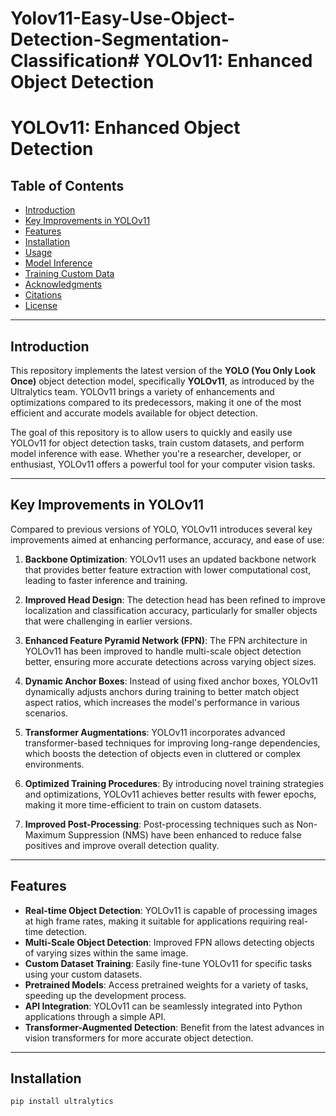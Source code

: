 # Yolov11-Easy-Use-Object-Detection-Segmentation-Classification# YOLOv11: Enhanced Object Detection

# YOLOv11: Enhanced Object Detection

## Table of Contents

- [Introduction](#introduction)
- [Key Improvements in YOLOv11](#key-improvements-in-yolov11)
- [Features](#features)
- [Installation](#installation)
- [Usage](#usage)
- [Model Inference](#model-inference)
- [Training Custom Data](#training-custom-data)
- [Acknowledgments](#acknowledgments)
- [Citations](#citations)
- [License](#license)

---

## Introduction

This repository implements the latest version of the **YOLO (You Only Look Once)** object detection model, specifically **YOLOv11**, as introduced by the Ultralytics team. YOLOv11 brings a variety of enhancements and optimizations compared to its predecessors, making it one of the most efficient and accurate models available for object detection.

The goal of this repository is to allow users to quickly and easily use YOLOv11 for object detection tasks, train custom datasets, and perform model inference with ease. Whether you're a researcher, developer, or enthusiast, YOLOv11 offers a powerful tool for your computer vision tasks.

---

## Key Improvements in YOLOv11

Compared to previous versions of YOLO, YOLOv11 introduces several key improvements aimed at enhancing performance, accuracy, and ease of use:

1. **Backbone Optimization**: YOLOv11 uses an updated backbone network that provides better feature extraction with lower computational cost, leading to faster inference and training.

2. **Improved Head Design**: The detection head has been refined to improve localization and classification accuracy, particularly for smaller objects that were challenging in earlier versions.

3. **Enhanced Feature Pyramid Network (FPN)**: The FPN architecture in YOLOv11 has been improved to handle multi-scale object detection better, ensuring more accurate detections across varying object sizes.

4. **Dynamic Anchor Boxes**: Instead of using fixed anchor boxes, YOLOv11 dynamically adjusts anchors during training to better match object aspect ratios, which increases the model's performance in various scenarios.

5. **Transformer Augmentations**: YOLOv11 incorporates advanced transformer-based techniques for improving long-range dependencies, which boosts the detection of objects even in cluttered or complex environments.

6. **Optimized Training Procedures**: By introducing novel training strategies and optimizations, YOLOv11 achieves better results with fewer epochs, making it more time-efficient to train on custom datasets.

7. **Improved Post-Processing**: Post-processing techniques such as Non-Maximum Suppression (NMS) have been enhanced to reduce false positives and improve overall detection quality.

---

## Features

- **Real-time Object Detection**: YOLOv11 is capable of processing images at high frame rates, making it suitable for applications requiring real-time detection.
- **Multi-Scale Object Detection**: Improved FPN allows detecting objects of varying sizes within the same image.
- **Custom Dataset Training**: Easily fine-tune YOLOv11 for specific tasks using your custom datasets.
- **Pretrained Models**: Access pretrained weights for a variety of tasks, speeding up the development process.
- **API Integration**: YOLOv11 can be seamlessly integrated into Python applications through a simple API.
- **Transformer-Augmented Detection**: Benefit from the latest advances in vision transformers for more accurate object detection.

---

## Installation


```bash
pip install ultralytics
